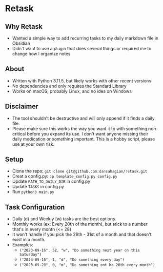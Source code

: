 # Retask

## Why Retask
- Wanted a simple way to add recurring tasks to my daily markdown file in Obsidian
- Didn't want to use a plugin that does several things or required me to change how I organize notes

## About
- Written with Python 3.11.5, but likely works with other recent versions
- No dependencies and only requires the Standard Library
- Works on macOS, probably Linux, and no idea on Windows

## Disclaimer
- The tool shouldn't be destructive and will only append if it finds a daily file.
- Please make sure this works the way you want it to with something non-critical before you expand its use. I don't want anyone missing their daily medication or something important. This is a hobby script, please use at your own risk.

## Setup
- Clone the repo: `git clone git@github.com:dansahagian/retask.git`
- Creat a config.py: `cp template_config.py config.py`
- Update `PATH_TO_DAILY_DIR` in config.py
- Update `TASKS` in config.py
- Run `python3 main.py`

## Task Configuration
- Daily (d) and Weekly (w) tasks are the best options.
- Monthly works (ex: Every 20th of the month), but stick to a number that's in every month (<= 28)
- It won't handle if you pick the 29th - 31st of a month and that doesn't exist in a month.
- Examples:
    - `("2023-09-16", 52, "w", "Do something next year on this Saturday")`
    - `("2023-09-16", 1, "d", "Do something every day")`
    - `("2023-09-20", 0, "m", "Do something ont he 20th every month")`